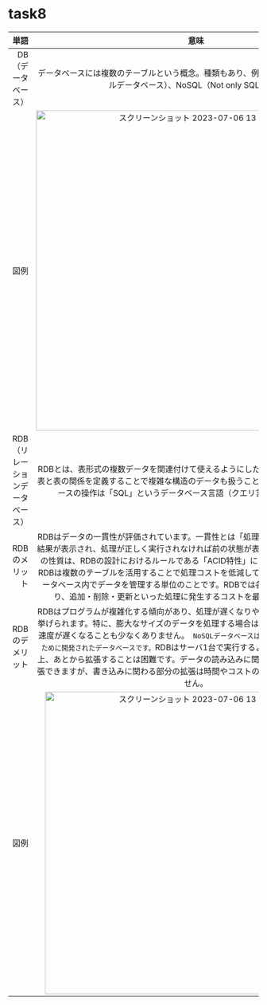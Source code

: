 # task8

|単語|意味 | 
|---:| :---: | 
|DB（データベース）|データベースには複数のテーブルという概念。種類もあり、例としてRDB（リレーショナルデータベース）、NoSQL（Not only SQL）など|
|図例|<img width="643" alt="スクリーンショット 2023-07-06 13 23 44" src="https://github.com/tatsuya-d/task8/assets/133928911/b45b8993-29fa-4a64-a4b7-21b92de0347a">|
|RDB（リレーションデータベース）|RDBとは、表形式の複数データを関連付けて使えるようにしたデータベースのことです。表と表の関係を定義することで複雑な構造のデータも扱うことができる。また、データベースの操作は「SQL」というデータベース言語（クエリ言語）を用いて行う。|
|RDBのメリット|RDBはデータの一貫性が評価されています。一貫性とは「処理が正しく実行されればその結果が表示され、処理が正しく実行されなければ前の状態が表示される」という性質。この性質は、RDBの設計におけるルールである「ACID特性」によって実現されています。RDBは複数のテーブルを活用することで処理コストを低減しています。テーブルとは、データベース内でデータを管理する単位のことです。RDBでは各テーブルが連結されており、追加・削除・更新といった処理に発生するコストを最小限に抑えています。|
|RDBのデメリット|RDBはプログラムが複雑化する傾向があり、処理が遅くなりやすい点がデメリットとして挙げられます。特に、膨大なサイズのデータを処理する場合は、業務効率に影響するほど速度が遅くなることも少なくありません。``` NoSQLデータベースは、RDBの処理の遅さを解消するために開発されたデータベースです。```RDBはサーバ1台で実行するように設計されている関係上、あとから拡張することは困難です。データの読み込みに関わる部分は比較的簡単に拡張できますが、書き込みに関わる部分の拡張は時間やコストの問題から現実的ではありません。|
|図例|<img width="607" alt="スクリーンショット 2023-07-06 13 48 34" src="https://github.com/tatsuya-d/task8/assets/133928911/f9e3a5b1-cb4b-40af-8946-2777536c5146">


